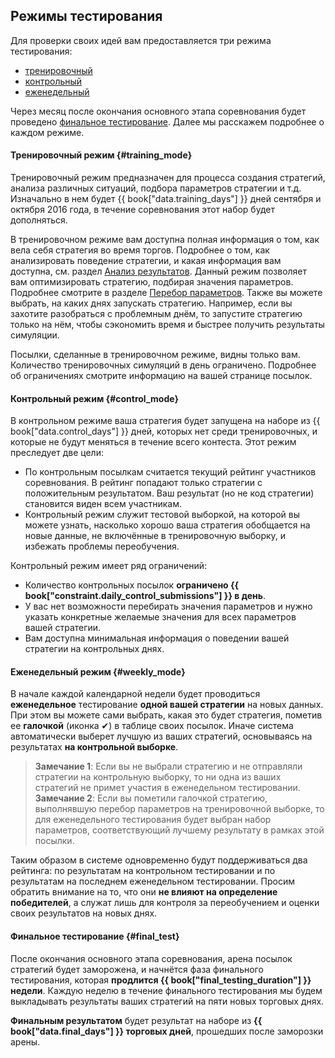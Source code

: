 ## Режимы тестирования

Для проверки своих идей вам предоставляется три режима тестирования:

- [тренировочный](#training_mode)
- [контрольный](#control_mode)
- [еженедельный](#weekly_mode)

Через месяц после окончания основного этапа соревнования будет проведено [финальное тестирование](#final_test).
Далее мы расскажем подробнее о каждом режиме.

#### Тренировочный режим {#training_mode}

Тренировочный режим предназначен для процесса создания стратегий, анализа различных ситуаций, подбора параметров стратегии и т.д.
Изначально в нем будет {{ book["data.training_days"] }} дней сентября и октября 2016 года, в течение соревнования этот набор будет дополняться.

<!-- TODO(asalikhov): fix days, when known -->

В тренировочном режиме вам доступна полная информация о том, как вела себя стратегия во время торгов.
Подробнее о том, как анализировать поведение стратегии, и какая информация вам доступна, см. раздел [Анализ результатов](analysis/README.md).
Данный режим позволяет вам оптимизировать стратегию, подбирая значения параметров.
Подробнее смотрите в разделе [Перебор параметров](params.md).
Также вы можете выбрать, на каких днях запускать стратегию.
Например, если вы захотите разобраться с проблемным днём, то запустите стратегию только на нём, чтобы сэкономить время и быстрее получить результаты симуляции.

Посылки, сделанные в тренировочном режиме, видны только вам.
Количество тренировочных симуляций в день ограничено.
Подробнее об ограничениях смотрите информацию на вашей странице посылок.

#### Контрольный режим {#control_mode}

В контрольном режиме ваша стратегия будет запущена на наборе из {{ book["data.control_days"] }} дней, которых нет среди тренировочных, и которые не будут меняться в течение всего контеста.
Этот режим преследует две цели:

- По контрольным посылкам считается текущий рейтинг участников соревнования.
  В рейтинг попадают только стратегии с положительным результатом.
  Ваш результат (но не код стратегии) становится виден всем участникам.
- Контрольный режим служит тестовой выборкой, на которой вы можете узнать, насколько хорошо ваша стратегия обобщается на новые данные, не включённые в тренировочную выборку, и избежать проблемы переобучения.

Контрольный режим имеет ряд ограничений:

- Количество контрольных посылок **ограничено {{ book["constraint.daily_control_submissions"] }} в день**.
- У вас нет возможности перебирать значения параметров и нужно указать конкретные желаемые значения для всех параметров вашей стратегии.
- Вам доступна минимальная информация о поведении вашей стратегии на контрольных днях.

#### Еженедельный режим {#weekly_mode}

В начале каждой календарной недели будет проводиться **еженедельное** тестирование **одной вашей стратегии** на новых данных.
При этом вы можете сами выбрать, какая это будет стратегия, пометив ее **галочкой** (иконка ✔) в таблице своих посылок.
Иначе система автоматически выберет лучшую из ваших стратегий, основываясь на результатах **на контрольной выборке**.

> **Замечание 1**: Если вы не выбрали стратегию и не отправляли стратегии на контрольную выборку, то ни одна из ваших стратегий не примет участия в еженедельном тестировании.
> **Замечание 2**: Если вы пометили галочкой стратегию, выполнявшую перебор параметров на тренировочной выборке, то для еженедельного тестирования будет выбран набор параметров, соответствующий лучшему результату в рамках этой посылки.

Таким образом в системе одновременно будут поддерживаться два рейтинга: по результатам на контрольном тестировании и по результатам на последнем еженедельном тестировании.
Просим обратить внимание на то, что они **не влияют на определение победителей**, а служат лишь для контроля за переобучением и оценки своих результатов на новых днях.

#### Финальное тестирование {#final_test}

После окончания основного этапа соревнования, арена посылок стратегий будет заморожена, и начнётся фаза финального тестирования, которая **продлится {{ book["final_testing_duration"] }} недели**.
Каждую неделю в течение финального тестирования мы будем выкладывать результаты ваших стратегий на пяти новых торговых днях.

**Финальным результатом** будет результат на наборе из **{{ book["data.final_days"] }} торговых дней**, прошедших после заморозки арены.
